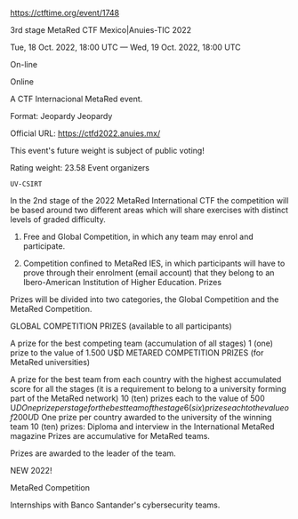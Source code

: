 https://ctftime.org/event/1748

3rd stage MetaRed CTF Mexico|Anuies-TIC 2022

Tue, 18 Oct. 2022, 18:00 UTC — Wed, 19 Oct. 2022, 18:00 UTC 

On-line

Online

A CTF Internacional MetaRed event.

Format: Jeopardy Jeopardy

Official URL: https://ctfd2022.anuies.mx/

This event's future weight is subject of public voting!

Rating weight: 23.58 
Event organizers 

    UV-CSIRT


In the 2nd stage of the 2022 MetaRed International CTF the competition will be 
based around two different areas which will share exercises with distinct levels 
of graded difficulty.

1. Free and Global Competition, in which any team may enrol and participate.

2. Competition confined to MetaRed IES, in which participants will have to prove 
through their enrolment (email account) that they belong to an Ibero-American 
Institution of Higher Education.
Prizes

Prizes will be divided into two categories, the Global Competition and the MetaRed 
Competition.

GLOBAL COMPETITION PRIZES (available to all participants)

A prize for the best competing team (accumulation of all stages)
1 (one) prize to the value of 1.500 U$D
METARED COMPETITION PRIZES (for MetaRed universities)

A prize for the best team from each country with the highest accumulated score for 
all the stages (it is a requirement to belong to a university forming part of the 
MetaRed network)
10 (ten) prizes each to the value of 500 U$D
One prize per stage for the best team of the stage
6 (six) prizes each to the value of 200 U$D
One prize per country awarded to the university of the winning team
10 (ten) prizes: Diploma and interview in the International MetaRed magazine
Prizes are accumulative for MetaRed teams.

Prizes are awarded to the leader of the team.

NEW 2022!

MetaRed Competition

Internships with Banco Santander's cybersecurity teams.
